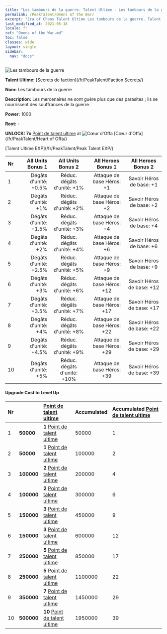 ```yaml
---
title: "Les tambours de la guerre. Talent Ultime - Les tambours de la guerre"
permalink: /PeakTalent/Omens of the War/
excerpt: "Era of Chaos Talent Ultime Les tambours de la guerre. Talent Ultime Les tambours de la guerre. Les tambours de la guerre"
last_modified_at: 2021-05-18
locale: fr
ref: "Omens of the War.md"
toc: false
classes: wide
layout: single
sidebar:
  nav: "docs"
---
```


  ![Les tambours de la guerre](/images/pt/talent_3012.png)

  **Talent Ultime:** [Secrets de faction](/fr/PeakTalent/Faction Secrets/)

  **Nom:** Les tambours de la guerre

  **Description:** Les mercenaires ne sont guère plus que des parasites ; ils se nourrissent des souffrances de la guerre.

  **Power:** 1000

  **Root:** -

  **UNLOCK: 7x** [Point de talent ultime](/ItemsFR/con_934/) at ![Cœur d'Offa](/images/pt/talent_3008.png) [Cœur d'Offa](/fr/PeakTalent/Heart of Offa/)

  [Talent Ultime EXP](/fr/PeakTalent/Peak Talent EXP/)

  | Nr | All Units Bonus 1 | All Units Bonus 2 | All Heroes Bonus 1 | All Heroes Bonus 2 |
  |:---|--------------:|:-------------:|:-------------:|:-------------:|
  | 1 | Dégâts d'unité: +0.5% | Réduc. dégâts d'unité: +1% | Attaque de base Héros: +1 | Savoir Héros de base: +1 |
  | 2 | Dégâts d'unité: +1% | Réduc. dégâts d'unité: +2% | Attaque de base Héros: +2 | Savoir Héros de base: +2 |
  | 3 | Dégâts d'unité: +1.5% | Réduc. dégâts d'unité: +3% | Attaque de base Héros: +4 | Savoir Héros de base: +4 |
  | 4 | Dégâts d'unité: +2% | Réduc. dégâts d'unité: +4% | Attaque de base Héros: +6 | Savoir Héros de base: +6 |
  | 5 | Dégâts d'unité: +2.5% | Réduc. dégâts d'unité: +5% | Attaque de base Héros: +9 | Savoir Héros de base: +9 |
  | 6 | Dégâts d'unité: +3% | Réduc. dégâts d'unité: +6% | Attaque de base Héros: +12 | Savoir Héros de base: +12 |
  | 7 | Dégâts d'unité: +3.5% | Réduc. dégâts d'unité: +7% | Attaque de base Héros: +17 | Savoir Héros de base: +17 |
  | 8 | Dégâts d'unité: +4% | Réduc. dégâts d'unité: +8% | Attaque de base Héros: +22 | Savoir Héros de base: +22 |
  | 9 | Dégâts d'unité: +4.5% | Réduc. dégâts d'unité: +9% | Attaque de base Héros: +29 | Savoir Héros de base: +29 |
  | 10 | Dégâts d'unité: +5% | Réduc. dégâts d'unité: +10% | Attaque de base Héros: +39 | Savoir Héros de base: +39 |


#### Upgrade Cost to Level Up

  | Nr | <i class="fas fa-coins"/> | [Point de talent ultime](/ItemsFR/con_934/) | Accumulated <i class="fas fa-coins"/> | Accumulated [Point de talent ultime](/ItemsFR/con_934/) |
  |:---|:--------------|:-------------|:-------------|:-------------|
  | 1 | **50000** | **1** [Point de talent ultime](/ItemsFR/con_934/) | 50000 | 1 |
  | 2 | **50000** | **1** [Point de talent ultime](/ItemsFR/con_934/) | 100000 | 2 |
  | 3 | **100000** | **2** [Point de talent ultime](/ItemsFR/con_934/) | 200000 | 4 |
  | 4 | **100000** | **2** [Point de talent ultime](/ItemsFR/con_934/) | 300000 | 6 |
  | 5 | **150000** | **3** [Point de talent ultime](/ItemsFR/con_934/) | 450000 | 9 |
  | 6 | **150000** | **3** [Point de talent ultime](/ItemsFR/con_934/) | 600000 | 12 |
  | 7 | **250000** | **5** [Point de talent ultime](/ItemsFR/con_934/) | 850000 | 17 |
  | 8 | **250000** | **5** [Point de talent ultime](/ItemsFR/con_934/) | 1100000 | 22 |
  | 9 | **350000** | **7** [Point de talent ultime](/ItemsFR/con_934/) | 1450000 | 29 |
  | 10 | **500000** | **10** [Point de talent ultime](/ItemsFR/con_934/) | 1950000 | 39 |
